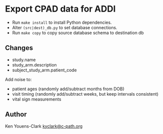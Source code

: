# Export CPAD data for ADDI

* Run `make install` to install Python dependencies.
* Alter `(src|dest)_db.py` to set database connections.
* Run `make copy` to copy source database schema to destination db

## Changes

* study.name
* study_arm.description
* subject_study_arm.patient_code

Add noise to:

* patient ages (randomly add/subtract months from DOB)
* visit timing (randomly add/subtract weeks, but keep intervals consistent)
* vital sign measurements

## Author

Ken Youens-Clark <kyclark@c-path.org>
